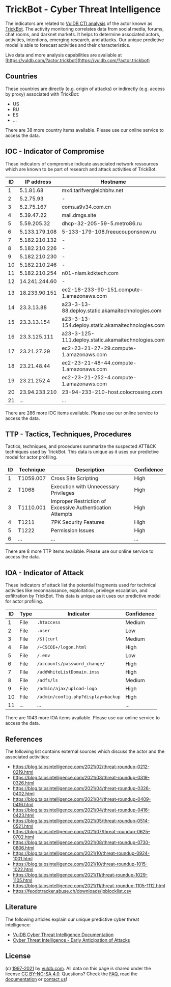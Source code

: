 # TrickBot - Cyber Threat Intelligence

The indicators are related to [VulDB CTI analysis](https://vuldb.com/?kb.cti) of the actor known as [TrickBot](https://vuldb.com/?actor.trickbot). The activity monitoring correlates data from social media, forums, chat rooms, and darknet markets. It helps to determine associated actors, activities, intentions, emerging research, and attacks. Our unique predictive model is able to forecast activities and their characteristics.

Live data and more analysis capabilities are available at [https://vuldb.com/?actor.trickbot](https://vuldb.com/?actor.trickbot)

## Countries

These countries are directly (e.g. origin of attacks) or indirectly (e.g. access by proxy) associated with TrickBot:

* US
* RU
* ES
* ...

There are 38 more country items available. Please use our online service to access the data.

## IOC - Indicator of Compromise

These indicators of compromise indicate associated network ressources which are known to be part of research and attack activities of TrickBot.

ID | IP address | Hostname | Confidence
-- | ---------- | -------- | ----------
1 | 5.1.81.68 | mx4.tarifvergleichbhv.net | High
2 | 5.2.75.93 | - | High
3 | 5.2.75.167 | coms.a9v34.com.cn | High
4 | 5.39.47.22 | mail.dmgs.site | High
5 | 5.59.205.32 | dhcp-32-205-59-5.metro86.ru | High
6 | 5.133.179.108 | 5-133-179-108.freeucouponsnow.ru | High
7 | 5.182.210.132 | - | High
8 | 5.182.210.226 | - | High
9 | 5.182.210.230 | - | High
10 | 5.182.210.246 | - | High
11 | 5.182.210.254 | n01-nlam.kdktech.com | High
12 | 14.241.244.60 | - | High
13 | 18.233.90.151 | ec2-18-233-90-151.compute-1.amazonaws.com | Medium
14 | 23.3.13.88 | a23-3-13-88.deploy.static.akamaitechnologies.com | High
15 | 23.3.13.154 | a23-3-13-154.deploy.static.akamaitechnologies.com | High
16 | 23.3.125.111 | a23-3-125-111.deploy.static.akamaitechnologies.com | High
17 | 23.21.27.29 | ec2-23-21-27-29.compute-1.amazonaws.com | Medium
18 | 23.21.48.44 | ec2-23-21-48-44.compute-1.amazonaws.com | Medium
19 | 23.21.252.4 | ec2-23-21-252-4.compute-1.amazonaws.com | Medium
20 | 23.94.233.210 | 23-94-233-210-host.colocrossing.com | High
21 | ... | ... | ...

There are 286 more IOC items available. Please use our online service to access the data.

## TTP - Tactics, Techniques, Procedures

Tactics, techniques, and procedures summarize the suspected ATT&CK techniques used by TrickBot. This data is unique as it uses our predictive model for actor profiling.

ID | Technique | Description | Confidence
-- | --------- | ----------- | ----------
1 | T1059.007 | Cross Site Scripting | High
2 | T1068 | Execution with Unnecessary Privileges | High
3 | T1110.001 | Improper Restriction of Excessive Authentication Attempts | High
4 | T1211 | 7PK Security Features | High
5 | T1222 | Permission Issues | High
6 | ... | ... | ...

There are 8 more TTP items available. Please use our online service to access the data.

## IOA - Indicator of Attack

These indicators of attack list the potential fragments used for technical activities like reconnaissance, exploitation, privilege escalation, and exfiltration by TrickBot. This data is unique as it uses our predictive model for actor profiling.

ID | Type | Indicator | Confidence
-- | ---- | --------- | ----------
1 | File | `.htaccess` | Medium
2 | File | `.user` | Low
3 | File | `/$({curl` | Medium
4 | File | `/+CSCOE+/logon.html` | High
5 | File | `/.env` | Low
6 | File | `/accounts/password_change/` | High
7 | File | `/addWhiteListDomain.imss` | High
8 | File | `/adfs/ls` | Medium
9 | File | `/admin/ajax/upload-logo` | High
10 | File | `/admin/config.php?display=backup` | High
11 | ... | ... | ...

There are 1043 more IOA items available. Please use our online service to access the data.

## References

The following list contains external sources which discuss the actor and the associated activities:

* https://blog.talosintelligence.com/2021/02/threat-roundup-0212-0219.html
* https://blog.talosintelligence.com/2021/03/threat-roundup-0319-0326.html
* https://blog.talosintelligence.com/2021/04/threat-roundup-0326-0402.html
* https://blog.talosintelligence.com/2021/04/threat-roundup-0409-0416.html
* https://blog.talosintelligence.com/2021/04/threat-roundup-0416-0423.html
* https://blog.talosintelligence.com/2021/05/threat-roundup-0514-0521.html
* https://blog.talosintelligence.com/2021/07/threat-roundup-0625-0702.html
* https://blog.talosintelligence.com/2021/08/threat-roundup-0730-0806.html
* https://blog.talosintelligence.com/2021/10/threat-roundup-0924-1001.html
* https://blog.talosintelligence.com/2021/10/threat-roundup-1015-1022.html
* https://blog.talosintelligence.com/2021/11/threat-roundup-1029-1105.html
* https://blog.talosintelligence.com/2021/11/threat-roundup-1105-1112.html
* https://feodotracker.abuse.ch/downloads/ipblocklist.csv

## Literature

The following articles explain our unique predictive cyber threat intelligence:

* [VulDB Cyber Threat Intelligence Documentation](https://vuldb.com/?kb.cti)
* [Cyber Threat Intelligence - Early Anticipation of Attacks](https://www.scip.ch/en/?labs.20201022)

## License

(c) [1997-2021](https://vuldb.com/?kb.changelog) by [vuldb.com](https://vuldb.com/?kb.about). All data on this page is shared under the license [CC BY-NC-SA 4.0](https://creativecommons.org/licenses/by-nc-sa/4.0/). Questions? Check the [FAQ](https://vuldb.com/?kb.faq), read the [documentation](https://vuldb.com/?kb) or [contact us](https://vuldb.com/?contact)!
